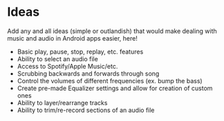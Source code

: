 # Ideas
Add any and all ideas (simple or outlandish) that would make dealing with music and audio in Android apps easier, here!

* Basic play, pause, stop, replay, etc. features
* Ability to select an audio file
* Access to Spotify/Apple Music/etc.
* Scrubbing backwards and forwards through song
* Control the volumes of different frequencies (ex. bump the bass)
* Create pre-made Equalizer settings and allow for creation of custom ones
* Ability to layer/rearrange tracks
* Ability to trim/re-record sections of an audio file
